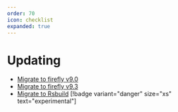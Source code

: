 ```yaml
---
order: 70
icon: checklist
expanded: true
---
```


# Updating

- [Migrate to firefly v9.0](./migrate-to-firefly-v9.0.md)
- [Migrate to firefly v9.3](./migrate-to-firefly-v9.3.md)
- [Migrate to Rsbuild](./migrate-to-rsbuild.md) [!badge variant="danger" size="xs" text="experimental"]
